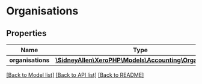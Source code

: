 # Organisations

## Properties
Name | Type | Description | Notes
------------ | ------------- | ------------- | -------------
**organisations** | [**\SidneyAllen\XeroPHP\Models\Accounting\Organisation[]**](Organisation.md) |  | [optional] 

[[Back to Model list]](../README.md#documentation-for-models) [[Back to API list]](../README.md#documentation-for-api-endpoints) [[Back to README]](../README.md)


